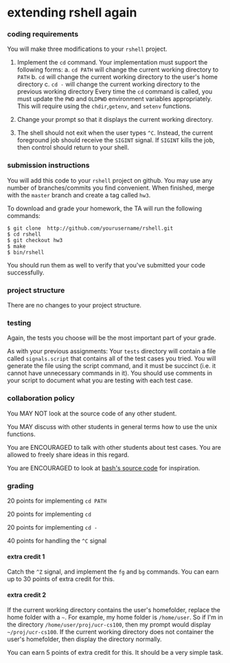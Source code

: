 # extending rshell again

### coding requirements

You will make three modifications to your `rshell` project.

1. Implement the `cd` command.
Your implementation must support the following forms:
    a. `cd PATH` will change the current working directory to `PATH`
    b. `cd` will change the current working directory to the user's home directory
    c. `cd -` will change the current working directory to the previous working directory
Every time the `cd` command is called, you must update the `PWD` and `OLDPWD` environment variables appropriately.
This will require using the `chdir`,`getenv`, and `setenv` functions.

1. Change your prompt so that it displays the current working directory.

1. The shell should not exit when the user types `^C`.
Instead, the current foreground job should receive the `SIGINT` signal.
If `SIGINT` kills the job, then control should return to your shell.

<!--
1. Your shell must be able to find commands (e.g. `ls` and `tee`) by searching for them using the user's current `PATH` environment variable.  Previously, you were required to only look in the directory `/usr/bin` for these commands, but now you must search many directories.  There are versions of the `exec` function that will perform this search for you automatically (e.g. `execvp`), but you are not allowed to use them.  You must use the `getenv` function to get the current `PATH`, then manually search these directories for the command.

2. The shell should not exit when the user types `^C`.  Instead, the current foreground job should interrupt.

3. Implement the `cd` command, and change your prompt so that it displays the current working directory.  This will require using the `chdir` function.
In bash, the `cd` command without an argument will change the current working directory to the home directory.
You do not have to implement this feature.
-->

### submission instructions

You will add this code to your `rshell` project on github.  You may use any number of branches/commits you find convenient.  When finished, merge with the `master` branch and create a tag called `hw3`.

To download and grade your homework, the TA will run the following commands:

```
$ git clone  http://github.com/yourusername/rshell.git
$ cd rshell
$ git checkout hw3
$ make
$ bin/rshell
```

You should run them as well to verify that you've submitted your code successfully.

### project structure

There are no changes to your project structure.

### testing

Again, the tests you choose will be the most important part of your grade.

As with your previous assignments: Your `tests` directory will contain a file called `signals.script` that contains all of the test cases you tried. You will generate the file using the script command, and it must be succinct (i.e. it cannot have unnecessary commands in it). You should use comments in your script to document what you are testing with each test case.

### collaboration policy

You MAY NOT look at the source code of any other student.

You MAY discuss with other students in general terms how to use the unix functions.

You are ENCOURAGED to talk with other students about test cases.
You are allowed to freely share ideas in this regard.

You are ENCOURAGED to look at [bash's source code](https://www.gnu.org/software/bash/) for inspiration.

### grading

20 points for implementing `cd PATH`

20 points for implementing `cd`

20 points for implementing `cd -`

40 points for handling the `^C` signal

#### extra credit 1

Catch the `^Z` signal, and implement the `fg` and `bg` commands.
You can earn up to 30 points of extra credit for this.

#### extra credit 2

If the current working directory contains the user's homefolder, replace the home folder with a `~`.
For example, my home folder is `/home/user`.
So if I'm in the directory `/home/user/proj/ucr-cs100`, then my prompt would display `~/proj/ucr-cs100`.
If the current working directory does not container the user's homefolder, then display the directory normally.

You can earn 5 points of extra credit for this.
It should be a very simple task.
